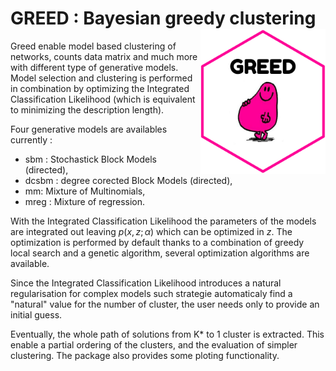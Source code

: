 # GREED : Bayesian greedy clustering <img src="./inst/exdata/greed.png" width=200 align="right" />

Greed enable model based clustering of networks, counts data matrix and much more with different type of generative models. Model selection and clustering is performed in combination by optimizing the Integrated Classification Likelihood (which is equivalent to minimizing the description length). 

Four generative models are availables currently : 

* sbm : Stochastick Block Models (directed), 
* dcsbm : degree corected Block Models (directed), 
* mm: Mixture of Multinomials, 
* mreg : Mixture of regression. 

With the Integrated Classification Likelihood the parameters of the models are integrated out leaving $p(x,z;\alpha)$ which can be optimized in $z$. The optimization is performed by default thanks to a combination of greedy local search and a genetic algorithm, several optimization algorithms are available.

Since the Integrated Classification Likelihood introduces a natural regularisation for complex models such strategie automaticaly find a "natural" value for the number of cluster, the user needs only to provide an initial guess.

Eventually, the whole path of solutions from K* to 1 cluster is extracted. This enable a partial ordering of the clusters, and the evaluation of simpler clustering. The package also provides some ploting functionality.

